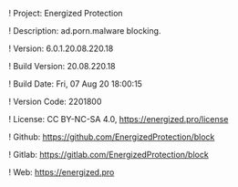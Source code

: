 ! Project: Energized Protection

! Description: ad.porn.malware blocking.

! Version: 6.0.1.20.08.220.18

! Build Version: 20.08.220.18

! Build Date: Fri, 07 Aug 20 18:00:15

! Version Code: 2201800

! License: CC BY-NC-SA 4.0, https://energized.pro/license

! Github: https://github.com/EnergizedProtection/block

! Gitlab: https://gitlab.com/EnergizedProtection/block


! Web: https://energized.pro
